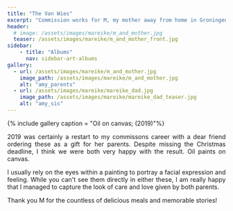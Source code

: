 ```yaml
---
title: "The Van Wies"
excerpt: "Commission works for M, my mother away from home in Groningen; (2019)"
header:
  # image: /assets/images/mareike/m_and_mother.jpg
  teaser: /assets/images/mareike/m_and_mother_front.jpg
sidebar:
    - title: "Albums"
      nav: sidebar-art-albums
gallery:
  - url: /assets/images/mareike/m_and_mother.jpg
    image_path: /assets/images/mareike/m_and_mother.jpg
    alt: "amy_parents"
  - url: /assets/images/mareike/mareike_dad.jpg
    image_path: /assets/images/mareike/mareike_dad_teaser.jpg
    alt: "amy_sis"
---
```


{% include gallery caption = "Oil on canvas; (2019)"%}

<p align = "justify">2019 was certainly a restart to my commissons career with a dear friend ordering these as a gift for her parents. Despite missing the Christmas deadline, I think we were both very happy with the result. Oil paints on canvas.</p>

<p align = "justify">I usually rely on the eyes within a painting to portray a facial expression and feeling. While you can't see them directly in either these, I am really happy that I managed to capture the look of care and love given by both parents.</p>

<p align = "justify">Thank you M for the countless of delicious meals and memorable stories!</p>


